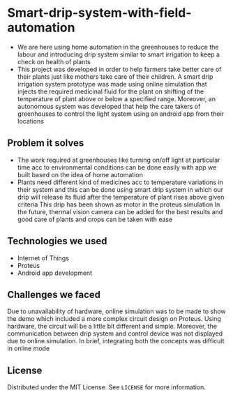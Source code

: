 
# Smart-drip-system-with-field-automation

* We are here using home automation in the greenhouses to reduce the labour and introducing drip system similar to smart irrigation to keep a check on health of plants
* This project was developed in order to help farmers take better care of their plants just like mothers take care of their children. A smart drip irrigation system prototype was made using online simulation that injects the required medicinal fluid for the plant on shifting of the temperature of plant above or below a specified range. Moreover, an autonomous system was developed that help the care takers of greenhouses to control the light system using an android app from their locations


## Problem it solves

* The work required at greenhouses like turning on/off light at particular time acc to environmental conditions can be done easily with app we built based on the idea of home automation
* Plants need different kind of medicines acc to temperature variations in their system and this can be done using smart drip system in which our drip will release its fluid after the temperature of plant rises above given criteria
This drip has been shown as motor in the proteus simulation
In the future, thermal vision camera can be added for the best results and good care of plants and crops can be taken with ease



## Technologies we used

- Internet of Things
- Proteus 
- Android app development

## Challenges we faced

Due to unavailability of hardware, online simulation was to be made to show the demo which included a more complex circuit design on Proteus. Using hardware, the circuit will be a     little bit different and simple. Moreover, the communication between drip system and control device was not displayed due to online simulation. In brief, integrating both the concepts was difficult in online mode

## License

Distributed under the MIT License. See `LICENSE` for more information.
